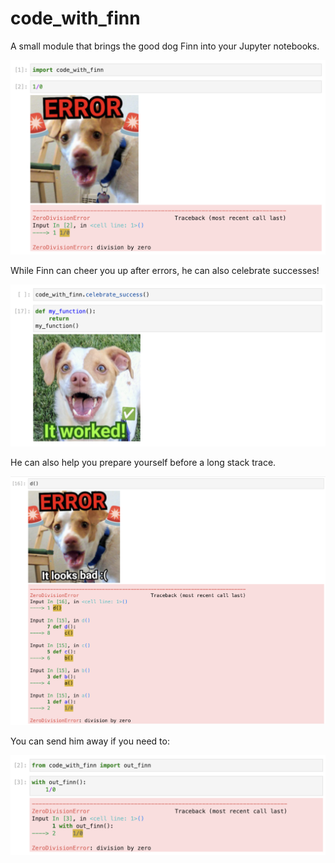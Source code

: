 # code_with_finn

A small module that brings the good dog Finn into your Jupyter notebooks.

![demo image](images/error.png)

While Finn can cheer you up after errors, he can also celebrate successes!

![demo image](images/celebrate.png)

He can also help you prepare yourself before a long stack trace.

![demo image](images/looks_bad.png)

You can send him away if you need to:

![demo image](images/without.png)
